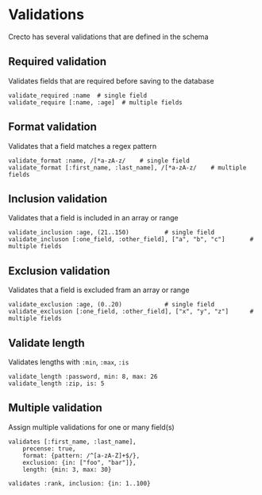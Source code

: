 # Validations

Crecto has several validations that are defined in the schema

## Required validation

Validates fields that are required before saving to the database

```
validate_required :name  # single field
validate_require [:name, :age]  # multiple fields
```

## Format validation

Validates that a field matches a regex pattern

```
validate_format :name, /[*a-zA-z/    # single field
validate_format [:first_name, :last_name], /[*a-zA-z/    # multiple fields
```

## Inclusion validation

Validates that a field is included in an array or range

```
validate_inclusion :age, (21..150)			# single field
validate_incluson [:one_field, :other_field], ["a", "b", "c"]		# multiple fields
```

## Exclusion validation

Validates that a field is excluded fram an array or range

```
validate_exclusion :age, (0..20) 			# single field
validate_exclusion [:one_field, :other_field], ["x", "y", "z"]		# multiple fields
```

## Validate length

Validates lengths with `:min`, `:max`, `:is`

```
validate_length :password, min: 8, max: 26
validate_length :zip, is: 5
```

## Multiple validation

Assign multiple validations for one or many field(s)

```
validates [:first_name, :last_name],
	precense: true,
	format: {pattern: /^[a-zA-Z]+$/},
	exclusion: {in: ["foo", "bar"]},
	length: {min: 3, max: 30}

validates :rank, inclusion: {in: 1..100}
```